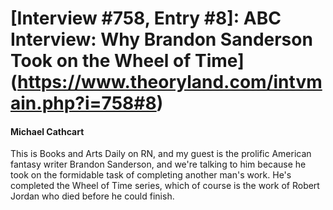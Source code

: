 # [Interview #758, Entry #8]: ABC Interview: Why Brandon Sanderson Took on the Wheel of Time](https://www.theoryland.com/intvmain.php?i=758#8)

#### Michael Cathcart

This is Books and Arts Daily on RN, and my guest is the prolific American fantasy writer Brandon Sanderson, and we're talking to him because he took on the formidable task of completing another man's work. He's completed the Wheel of Time series, which of course is the work of Robert Jordan who died before he could finish.

